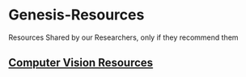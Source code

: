 # Genesis-Resources

Resources Shared by our Researchers, only if they recommend them 

## [Computer Vision Resources](https://github.com/Genesis-AI-Labs/Genesis-Resources/tree/main/Computer%20Vision)

